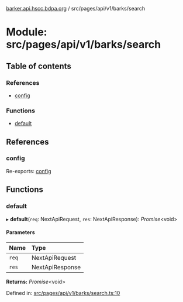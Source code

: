 [barker.api.hscc.bdpa.org][1] / src/pages/api/v1/barks/search

# Module: src/pages/api/v1/barks/search

## Table of contents

### References

- [config][2]

### Functions

- [default][3]

## References

### config

Re-exports: [config][4]

## Functions

### default

▸ **default**(`req`: NextApiRequest, `res`: NextApiResponse): _Promise_\<void>

#### Parameters

| Name  | Type            |
| :---- | :-------------- |
| `req` | NextApiRequest  |
| `res` | NextApiResponse |

**Returns:** _Promise_\<void>

Defined in: [src/pages/api/v1/barks/search.ts:10][5]

[1]: ../README.md
[2]: src_pages_api_v1_barks_search.md#config
[3]: src_pages_api_v1_barks_search.md#default
[4]: src_backend_middleware.md#config
[5]:
  https://github.com/nhscc/barker.api.hscc.bdpa.org/blob/08a500c/src/pages/api/v1/barks/search.ts#L10
